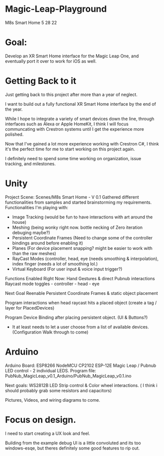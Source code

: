 # Magic-Leap-Playground
 
M8s Smart Home 5 28 22

# Goal:
Develop an XR Smart Home interface for the Magic Leap One, and eventually port it over to work for iOS as well.


# Getting Back to it

Just getting back to this project after more than a year of neglect. 

I want to build out a fully functional XR Smart Home interface by the end of the year.

While I hope to integrate a variety of smart devices down the line, through interfaces such as Alexa or Apple HomeKit, I think I will focus communcating with Crestron systems until I get the experience more polished. 

Now that I've gained a lot more experience working with Crestron C#, I think it's the perfect time for me to start working on this project again. 

I definitely need to spend some time working on organization, issue tracking, and milestones.


# Unity
Project Scene: Scenes/M8s Smart Home - V 0.1
Gathered different functionalities from samples and started brainstorming my requirements.
Functionalities I'm playing with: 
* Image Tracking (would be fun to have interactions with art around the house)
* Meshing (being wonky right now. bottle necking of Zero iteration debuging maybe?)
* Persistent Coordinate Frames (Need to change some of the controller bindings around before enabling it)
* Planes (For device placement snapping? might be easier to work with than the raw meshes)
* RayCast Modes (controller, head, eye (needs smoothing & interpolation), index finger (needs a lot of smoothing lol.)
* Virtual Keyboard (For user input & voice input trigger?)

Functions Enabled Right Now:
Hand Gestures & direct Pubnub interactions
Raycast mode toggles - controller - head - eye


Next Goal
Reenable Persistent Coordinate Frames & static object placement

Program interactions when head raycast hits a placed object (create a tag / layer for PlacedDevices)

Program Device Binding after placing persistent object. (UI & Buttons?)
 - It at least needs to let a user choose from a list of available devices. (Configuration Walk through to come)
 
 
 # Arduino

Arduino Board: ESP8266 NodeMCU CP2102 ESP-12E
Magic Leap / Pubnub LED control - 2 individual LEDS.
Program file: PubNub_MagicLeap_v0.1_Arduino/PubNub_MagicLeap_v0.1.ino

Next goals: WS2812B LED Strip control & Color wheel interactions. ( I think i should probably grab some resistors and capacitors)

Pictures, Videos, and wiring diagrams to come.


# Focus on design. 
I need to start creating a UX look and feel. 

Building from the example debug UI is a little convoluted and its too windows-esqe, but theres definitely some good features to rip out.


